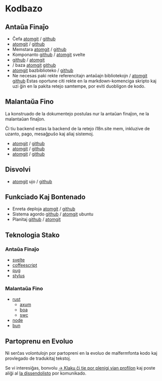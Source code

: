 # Kodbazo

## Antaŭa Finaĵo

* Ĉefa [atomgit](https://atomgit.com/i18n/proto) / [github](https://github.com/i18n-site/site)
* [atomgit](https://atomgit.com/i18n/md) / [github](https://github.com/i18n-site/md)
* Memstara [atomgit](https://atomgit.com/i18n/18x) / [github](https://github.com/i18n-site/18x)
* Komponanto [github](https://github.com/i18n-site/plugin) / [atomgit](https://atomgit.com/i18n/plugin) svelte
* [github](https://github.com/i18n-site/proto) / [atomgit](https://atomgit.com/i18n/proto)
* / baza [atomgit](https://atomgit.com/i18n/lib) [github](https://github.com/i18n-site/lib)
* [atomgit](https://atomgit.com/i18n/ie) bazbiblioteko / [github](https://github.com/i18n-site/ie)
* Ne necesas paki rekte referencitajn antaŭajn bibliotekojn / [atomgit](https://atomgit.com/i18n/x) [github](https://github.com/i18n-site/x)
  Estas oportune citi rekte en la markdown-komenciga skripto kaj uzi ĝin en la pakita retejo samtempe, por eviti duobligon de kodo.

## Malantaŭa Fino

La konstruado de la dokumentejo postulas nur la antaŭan finaĵon, ne la malantaŭan finaĵon.

Ĉi tiu backend estas la backend de la retejo i18n.site mem, inkluzive de uzanto, pago, mesaĝpuŝo kaj aliaj sistemoj.

* [atomgit](https://atomgit.com/i18n-api/srv) / [github](https://github.com/i18n-api/srv)
* [atomgit](https://atomgit.com/i18n-api/pub) / [github](https://github.com/i18n-api/pub)
* [atomgit](https://atomgit.com/i18n/rust) / [github](https://github.com/i18n-site/rust)

## Disvolvi

* [atomgit](https://atomgit.com/i18n-api/srv.docker) ujo / [github](https://github.com/i18n-api/srv.docker)

## Funkciado Kaj Bontenado

* Enreta deploja [atomgit](https://atomgit.com/i18n-ops/ops) / [github](https://github.com/i18n-ops/ops)
* Sistema agordo [github](https://github.com/i18n-ops/ubuntu) / [atomgit](https://atomgit.com/i18n-ops/ubuntu) ubuntu
* Planitaj [github](https://github.com/i18n-cron/cron) / [atomgit](https://atomgit.com/i18n/cron)

## Teknologia Stako

### Antaŭa Finaĵo

* [svelte](//svelte.dev)
* [coffeescript](//coffeescript.org)
* [pug](https://github.com/pugjs/pug)
* [stylus](https://stylus.com)

### Malantaŭa Fino

* [rust](//rust.org)
  * [axum](//github.com/tokio-rs/axum)
  * [boa](//github.com/boa-dev/boa)
  * [swc](//swc.rs)
* [node](//nodejs.org)
* [bun](//bun.dev)

## Partoprenu en Evoluo

Ni serĉas volontulojn por partopreni en la evoluo de malfermfonta kodo kaj provlegado de tradukitaj tekstoj.

Se vi interesiĝas, bonvolu [→ Klaku ĉi tie por plenigi vian profilon](https://ggl.link/i18n) kaj poste aliĝi al [la dissendolisto](https://groups.google.com/u/2/g/i18n-site) por komunikado.